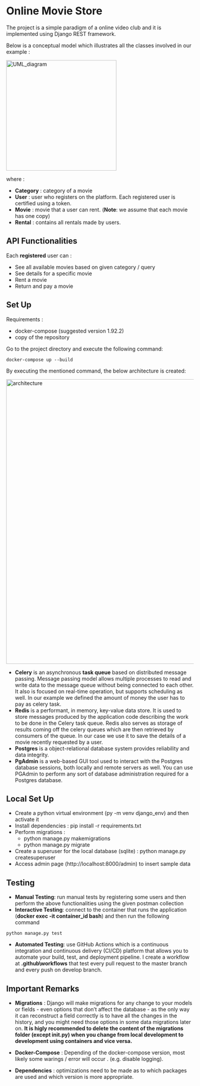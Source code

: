 # Online Movie Store
The project is a simple paradigm of a online video club and it is implemented using Django REST framework.

Below is a conceptual model which illustrates all the classes involved in our example :

<img width="296" alt="UML_diagram" src="https://user-images.githubusercontent.com/20031140/160915598-faa25a51-f456-4f61-9caa-d376a6048510.png">

where :
- **Category** : category of a movie 
- **User** :  user who registers on the platform. Each registered user is certified using a token.
- **Movie** : movie that a user can rent. (**Note**: we assume that each movie has one copy)
- **Rental** : contains all rentals made by users.

## API Functionalities
Each **registered** user can :
- See all available movies based on given category / query
- See details for a specific movie
- Rent a movie
- Return and pay a movie

## Set Up
Requirements : 
- docker-compose (suggested version 1.92.2) 
- copy of the repository


 Go to the project directory and execute the following command:

```
docker-compose up --build
```
By executing the mentioned command, the below architecture is created: 

<img width="763" alt="architecture" src="https://user-images.githubusercontent.com/20031140/160917987-97852d4a-8752-4a3f-bff6-19a5a3de3a38.png">

- **Celery** is an asynchronous **task queue** based on distributed message passing. Message passing model allows multiple processes to read and write data to the message queue without being connected to each other. It also is focused on real-time operation, but supports scheduling as well. In our example we defined the amount of money the user has to pay as celery task. 
- **Redis** is a performant, in memory, key-value data store. It is used to store messages produced by the application code describing the work to be done in the Celery task queue. Redis also serves as storage of results coming off the celery queues which are then retrieved by consumers of the queue. In our case we use it to save the details of a movie recently requested by a user.
- **Postgres** is a object-relational database system provides reliability and data integrity.
- **PgAdmin** is a web-based GUI tool used to interact with the Postgres database sessions, both locally and remote servers as well. You can use PGAdmin to perform any sort of database administration required for a Postgres database.

## Local Set Up
- Create a python virtual environment (py -m venv django_env) and then activate it
- Install dependencies : pip install -r requirements.txt
- Perform migrations : 
    - python manage.py makemigrations
    - python manage.py migrate
- Create a superuser for the local database (sqlite) : python manage.py createsuperuser
- Access admin page (http://localhost:8000/admin) to insert sample data

## Testing
- **Manual Testing**: run manual tests by registering some users and then perform the above functionalities using the given postman collection
- **Interactive Testing**: connect to the container that runs the application (**docker exec -it container_id bash**) and then run the following command
```
python manage.py test 
```
- **Automated Testing**: use GitHub Actions which is a continuous integration and continuous delivery (CI/CD) platform that allows you to automate your build, test, and deployment pipeline. I create a workflow at **.github\workflows** that test every pull request to the master branch and every push on develop branch.

## Important Remarks
- **Migrations** : Django will make migrations for any change to your models or fields - even options that don’t affect the database - as the only way it can reconstruct a field correctly is to have all the changes in the history, and you might need those options in some data migrations later on. **It is higly recommended to delete the content of the migrations folder (except __init__.py) when you change from local development to development using containers and vice versa.** 

- **Docker-Compose** : Depending of the docker-compose version, most likely some warings / error will occur . (e.g. disable logging). 
- **Dependencies** : optimizations need to be made as to which packages are used and which version is more appropriate.